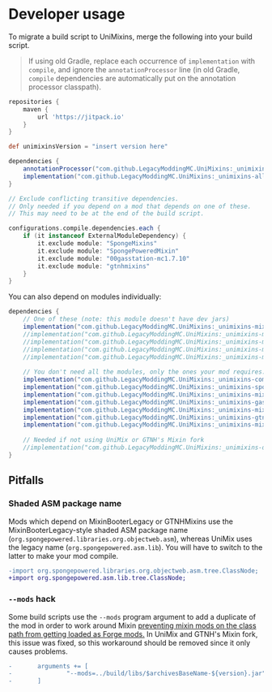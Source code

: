 # Developer usage

To migrate a build script to UniMixins, merge the following into your build script.

> If using old Gradle, replace each occurrence of `implementation` with `compile`, and ignore the `annotationProcessor` line (in old Gradle, `compile` dependencies are automatically put on the annotation processor classpath).

```gradle
repositories {
    maven {
        url 'https://jitpack.io'
    }
}

def unimixinsVersion = "insert version here"

dependencies {
    annotationProcessor("com.github.LegacyModdingMC.UniMixins:_unimixins-all-1.7.10:$unimixinsVersion:dev")
    implementation("com.github.LegacyModdingMC.UniMixins:_unimixins-all-1.7.10:$unimixinsVersion:dev")
}

// Exclude conflicting transitive dependencies.
// Only needed if you depend on a mod that depends on one of these.
// This may need to be at the end of the build script.

configurations.compile.dependencies.each {
    if (it instanceof ExternalModuleDependency) {
        it.exclude module: "SpongeMixins"
        it.exclude module: "SpongePoweredMixin"
        it.exclude module: "00gasstation-mc1.7.10"
        it.exclude module: "gtnhmixins"
    }
}
```

You can also depend on modules individually:

```gradle
dependencies {
    // One of these (note: this module doesn't have dev jars)
    implementation("com.github.LegacyModdingMC.UniMixins:_unimixins-mixin-1.7.10:$unimixinsVersion+unimix-0.11.5+mixin.0.8.5")
    //implementation("com.github.LegacyModdingMC.UniMixins:_unimixins-mixin-1.7.10:$unimixinsVersion+spongepowered-0.8.5")
    //implementation("com.github.LegacyModdingMC.UniMixins:_unimixins-mixin-1.7.10:$unimixinsVersion+fabric-0.11.4+mixin.0.8.5")
    //implementation("com.github.LegacyModdingMC.UniMixins:_unimixins-mixin-1.7.10:$unimixinsVersion+gasmix-0.8.5-gasstation_7")
    //implementation("com.github.LegacyModdingMC.UniMixins:_unimixins-mixin-1.7.10:$unimixinsVersion+gtnh-0.8.5-GTNH-2")
    
    // You don't need all the modules, only the ones your mod requires.
    implementation("com.github.LegacyModdingMC.UniMixins:_unimixins-compat-1.7.10:$unimixinsVersion:dev")
    implementation("com.github.LegacyModdingMC.UniMixins:_unimixins-spongemixins-1.7.10:$unimixinsVersion+gtnh-2.0.1:dev")
    implementation("com.github.LegacyModdingMC.UniMixins:_unimixins-mixinbooterlegacy-1.7.10:$unimixinsVersion+1.2.0:dev")
    implementation("com.github.LegacyModdingMC.UniMixins:_unimixins-gasstation-1.7.10:$unimixinsVersion+0.5.1:dev")
    implementation("com.github.LegacyModdingMC.UniMixins:_unimixins-mixinextras-1.7.10:$unimixinsVersion+0.1.1:dev")
    implementation("com.github.LegacyModdingMC.UniMixins:_unimixins-gtnhmixins-1.7.10:$unimixinsVersion+2.1.9:dev")
    implementation("com.github.LegacyModdingMC.UniMixins:_unimixins-mixingasm-1.7.10:$unimixinsVersion+0.2.2:dev")
    
    // Needed if not using UniMix or GTNH's Mixin fork
    //implementation("com.github.LegacyModdingMC.UniMixins:_unimixins-devcompat-1.7.10:$unimixinsVersion:dev")
}
```

## Pitfalls

### Shaded ASM package name

Mods which depend on MixinBooterLegacy or GTNHMixins use the MixinBooterLegacy-style shaded ASM package name (`org.spongepowered.libraries.org.objectweb.asm`), whereas UniMix uses the legacy name (`org.spongepowered.asm.lib`). You will have to switch to the latter to make your mod compile.

```patch
-import org.spongepowered.libraries.org.objectweb.asm.tree.ClassNode;
+import org.spongepowered.asm.lib.tree.ClassNode;
```

### `--mods` hack

Some build scripts use the `--mods` program argument to add a duplicate of the mod in order to work around Mixin [preventing mixin mods on the class path from getting loaded as Forge mods.](https://github.com/SpongePowered/Mixin/issues/207) In UniMix and GTNH's Mixin fork, this issue was fixed, so this workaround should be removed since it only causes problems.

```patch
-       arguments += [
-               "--mods=../build/libs/$archivesBaseName-${version}.jar"
-       ]
```
